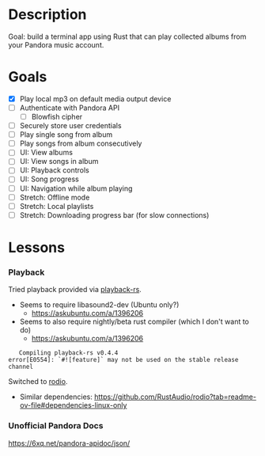 # Description
Goal: build a terminal app using Rust that can play collected albums from your Pandora music account.

# Goals
 - [x] Play local mp3 on default media output device
 - [ ] Authenticate with Pandora API
   - [ ] Blowfish cipher
 - [ ] Securely store user credentials
 - [ ] Play single song from album
 - [ ] Play songs from album consecutively
 - [ ] UI: View albums
 - [ ] UI: View songs in album
 - [ ] UI: Playback controls 
 - [ ] UI: Song progress
 - [ ] UI: Navigation while album playing
 - [ ] Stretch: Offline mode
 - [ ] Stretch: Local playlists
 - [ ] Stretch: Downloading progress bar (for slow connections)

# Lessons
### Playback
Tried playback provided via [playback-rs](https://crates.io/crates/playback-rs/0.4.4).
 - Seems to require libasound2-dev (Ubuntu only?)
   - https://askubuntu.com/a/1396206
 - Seems to also require nightly/beta rust compiler (which I don't want to do)
   - https://askubuntu.com/a/1396206
```
   Compiling playback-rs v0.4.4
error[E0554]: `#![feature]` may not be used on the stable release channel
```

Switched to [rodio](https://crates.io/crates/rodio).
 - Similar dependencies: https://github.com/RustAudio/rodio?tab=readme-ov-file#dependencies-linux-only

### Unofficial Pandora Docs
https://6xq.net/pandora-apidoc/json/